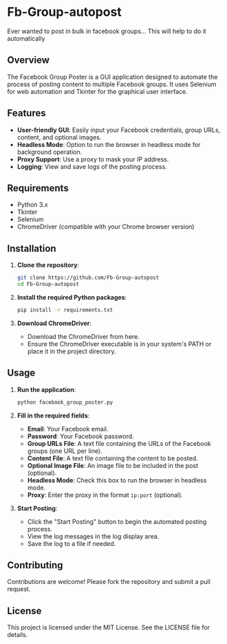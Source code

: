 

# Fb-Group-autopost

Ever wanted to post in bulk in facebook groups... This will help to do it automatically

## Overview
The Facebook Group Poster is a GUI application designed to automate the process of posting content to multiple Facebook groups. It uses Selenium for web automation and Tkinter for the graphical user interface.

## Features
- **User-friendly GUI**: Easily input your Facebook credentials, group URLs, content, and optional images.
- **Headless Mode**: Option to run the browser in headless mode for background operation.
- **Proxy Support**: Use a proxy to mask your IP address.
- **Logging**: View and save logs of the posting process.

## Requirements
- Python 3.x
- Tkinter
- Selenium
- ChromeDriver (compatible with your Chrome browser version)

## Installation
1. **Clone the repository**:
    ```bash
    git clone https://github.com/Fb-Group-autopost
    cd Fb-Group-autopost
    ```

2. **Install the required Python packages**:
    ```bash
    pip install -r requirements.txt
    ```

3. **Download ChromeDriver**:
    - Download the ChromeDriver from here.
    - Ensure the ChromeDriver executable is in your system's PATH or place it in the project directory.

## Usage
1. **Run the application**:
    ```bash
    python facebook_group_poster.py
    ```

2. **Fill in the required fields**:
    - **Email**: Your Facebook email.
    - **Password**: Your Facebook password.
    - **Group URLs File**: A text file containing the URLs of the Facebook groups (one URL per line).
    - **Content File**: A text file containing the content to be posted.
    - **Optional Image File**: An image file to be included in the post (optional).
    - **Headless Mode**: Check this box to run the browser in headless mode.
    - **Proxy**: Enter the proxy in the format `ip:port` (optional).


3. **Start Posting**:
    - Click the "Start Posting" button to begin the automated posting process.
    - View the log messages in the log display area.
    - Save the log to a file if needed.

## Contributing
Contributions are welcome! Please fork the repository and submit a pull request.

## License
This project is licensed under the MIT License. See the LICENSE file for details.